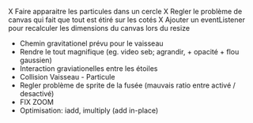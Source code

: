 X Faire apparaitre les particules dans un cercle
X Regler le problème de canvas qui fait que tout est étiré sur les cotés
X Ajouter un eventListener pour recalculer les dimensions du canvas lors du resize

- Chemin gravitationel prévu pour le vaisseau
- Rendre le tout magnifique (eg. video seb; agrandir, + opacité + flou gaussien)
- Interaction graviationelles entre les étoiles
- Collision Vaisseau - Particule
- Regler problème de sprite de la fusée (mauvais ratio entre activé / desactivé)
- FIX ZOOM
- Optimisation: iadd, imultiply (add in-place)
